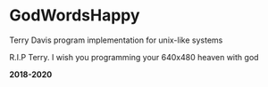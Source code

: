 # GodWordsHappy
Terry Davis program implementation for unix-like systems

R.I.P Terry. I wish you programming your 640x480 heaven with god

**2018-2020**